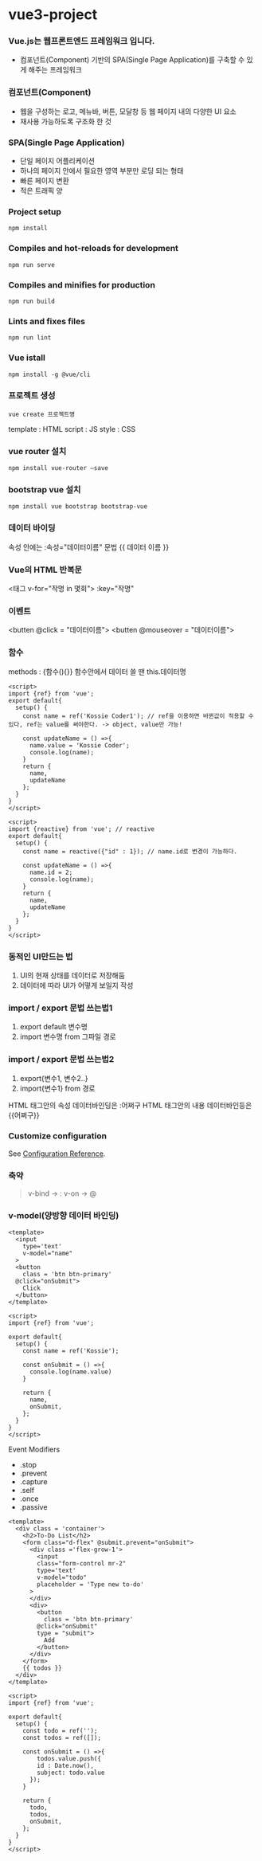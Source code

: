 # vue3-project
### Vue.js는 웹프론트엔드 프레임워크 입니다.

- 컴포넌트(Component) 기반의 SPA(Single Page Application)를 구축할 수 있게 해주는 프레임워크

### 컴포넌트(Component)

- 웹을 구성하는 로고, 메뉴바, 버튼, 모달창 등 웹 페이지 내의 다양한 UI 요소
- 재사용 가능하도록 구조화 한 것

### SPA(Single Page Application)

- 단일 페이지 어플리케이션
- 하나의 페이지 안에서 필요한 영역 부분만 로딩 되는 형태
- 빠른 페이지 변환
- 적은 트래픽 양

### Project setup
```
npm install
```

### Compiles and hot-reloads for development
```
npm run serve
```

### Compiles and minifies for production
```
npm run build
```

### Lints and fixes files
```
npm run lint
```
### Vue istall
```
npm install -g @vue/cli
```

### 프로젝트 생성
```
vue create 프로젝트명
```

template : HTML
script : JS
style : CSS

### vue router 설치
```
npm install vue-router —save
```
  
### bootstrap vue 설치
```
npm install vue bootstrap bootstrap-vue
```

### 데이터 바이딩

속성 안에는 :속성="데이터이름"
문법 {{ 데이터 이름 }}

### Vue의 HTML 반복문

<태그 v-for="작명 in 몇회"> :key="작명"

### 이벤트

<butten @click = "데이터이름"></button>
<butten @mouseover = "데이터이름"></button>

### 함수

methods : {함수(){}}
함수안에서 데이터 쓸 땐 this.데이터명
```
<script>
import {ref} from 'vue'; 
export default{
  setup() {
    const name = ref('Kossie Coder1'); // ref을 이용하면 바뀐값이 적용할 수 있다, ref는 value를 써야한다. -> object, value만 가능!
    
    const updateName = () =>{
      name.value = 'Kossie Coder';
      console.log(name);
    }
    return {
      name,
      updateName
    };
  }
}
</script>
```
```
<script>
import {reactive} from 'vue'; // reactive 
export default{
  setup() {
    const name = reactive({"id" : 1}); // name.id로 변경이 가능하다. 
    
    const updateName = () =>{
      name.id = 2;
      console.log(name);
    }
    return {
      name,
      updateName
    };
  }
}
</script>
```
  
### 동적인 UI만드는 법

1. UI의 현재 상태를 데이터로 저장해둠
2. 데이터에 따라 UI가 어떻게 보일지 작성

### import / export 문법 쓰는법1

1. export default 변수명
2. import 변수명 from 그파일 경로

### import / export 문법 쓰는법2

1. export{변수1, 변수2..}
2. import{변수1} from 경로

HTML 태그안의 속성 데이터바인딩은 :어쩌구
HTML 태그안의 내용 데이터바인등은 {{어쩌구}}

### Customize configuration
See [Configuration Reference](https://cli.vuejs.org/config/).

### 축약
> v-bind -> :
> v-on -> @

### v-model(양방향 데이터 바인딩)
```
<template>
  <input
    type='text' 
    v-model="name" 
  >
  <button 
    class = 'btn btn-primary' 
  @click="onSubmit">
    Click
  </button>
</template>

<script>
import {ref} from 'vue';

export default{
  setup() {
    const name = ref('Kossie');
            
    const onSubmit = () =>{
      console.log(name.value)
    }
    
    return {
      name,
      onSubmit,
    };
  }
}
</script>
```
Event Modifiers
- .stop
- .prevent
- .capture
- .self
- .once
- .passive

```
<template>
  <div class = 'container'>
    <h2>To-Do List</h2>
    <form class="d-flex" @submit.prevent="onSubmit">
      <div class ='flex-grow-1'>
        <input
        class="form-control mr-2"
        type='text' 
        v-model="todo" 
        placeholder = 'Type new to-do'
      >
      </div>
      <div>
        <button 
          class = 'btn btn-primary' 
        @click="onSubmit"
        type = "submit">
          Add
        </button>
      </div>
    </form>
    {{ todos }}
  </div>  
</template>

<script>
import {ref} from 'vue';

export default{
  setup() {
    const todo = ref('');
    const todos = ref([]);
            
    const onSubmit = () =>{
        todos.value.push({
        id : Date.now(),
        subject: todo.value
      });
    }
    
    return {
      todo,
      todos,
      onSubmit,
    };
  }
}
</script>
```
